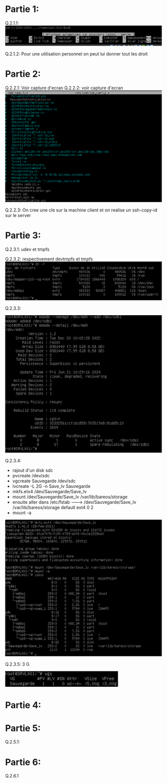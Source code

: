 # Partie 1:
Q.2.1.1: ![](https://raw.githubusercontent.com/Calllmeonichan/Checkpoint3/main/Check%20ex2/1.png)

Q.2.1.2: Pour une utilisation personnel on peut lui donner tout les droit 
# Partie 2:
Q.2.2.1: Voir capture d'ecran 
Q.2.2.2: voir capture d'ecran 
![](https://raw.githubusercontent.com/Calllmeonichan/Checkpoint3/main/Check%20ex2/2.png)

Q.2.2.3: On cree une cle sur la machine client et on realise un ssh-copy-id sur le server
# Partie 3:
Q.2.3.1: udev et tmpfs 

Q.2.3.2: respectivement devtmpfs et tmpfs 
![](https://raw.githubusercontent.com/Calllmeonichan/Checkpoint3/main/Check%20ex2/3.png)

Q.2.3.3: 
 
 ![](https://raw.githubusercontent.com/Calllmeonichan/Checkpoint3/main/Check%20ex2/4.png)

Q.2.3.4:
- rajout d'un disk sdc
- pvcreate /dev/sdc
- vgcreate Sauvegarde /dev/sdc
- lvcreate -L 2G -n Save_lv Sauvegarde
- mkfs.etx4 /dev/Sauvegarde/Save_lv
- mount  /dev/Sauvegarde/Save_lv /var/lib/bareos/storage
- ensuite aller dans /etc/fstab ---> /dev/Sauvegarde/Save_lv /var/lib/bareos/storage default ext4 0 2
- mount -a

 ![](https://raw.githubusercontent.com/Calllmeonichan/Checkpoint3/main/Check%20ex2/5.png) 
 
Q.2.3.5: 3 G 

 ![](https://raw.githubusercontent.com/Calllmeonichan/Checkpoint3/main/Check%20ex2/6.png)
# Partie 4:
# Partie 5:
Q.2.5.1: 
# Partie 6:
Q.2.6.1

